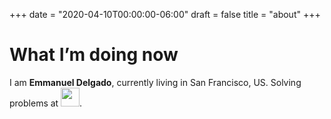 +++
date = "2020-04-10T00:00:00-06:00"
draft = false
title = "about"
+++

# What I’m doing now
I am **Emmanuel Delgado**, currently living in San Francisco, US. Solving problems at <img src="/shopify-icon.png" style="width: 30px; height: auto" />.
